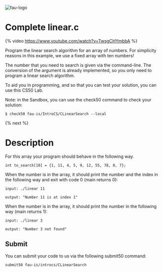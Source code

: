 ![fau-logo](https://www.fau.de/files/2016/02/fb-ww-logo-preview.jpg)
# Complete linear.c

{% video https://www.youtube.com/watch?v=TwsgCHYmbbA %}

Program the linear search algorithm for an array of numbers. 
For simplicity reasons in this example,  we use a fixed array with ten numbers!

The number that you need to search is given via the command-line. 
The conversion of the argument is already implemented, so you only need to program a linear search algorithm.

To aid you in programming, and so that you can test your solution, you can use this CS50 Lab.

Note: in the Sandbox, you can use the check50 command to check your solution:
~~~
$ check50 fau-is/IntroCS/CLinearSearch --local
~~~

{% next %}

# Description

For this array your program should behave in the following way.
~~~
int to_search[10] = {1, 11, 4, 5, 9, 12, 55, 78, 0, 7};
~~~

When the number is in the array, it should print the number and the index in the following way and exit with code 0 (main returns 0):
~~~
input: ./linear 11

output: "Number 11 is at index 1"
~~~
When the number is in the array, it should print the number in the following way (main returns 1):
~~~
input: ./linear 3

output: "Number 3 not found"
~~~

## Submit

You can submit your code to us via the following submit50 command:

~~~
submit50 fau-is/introcs/CLinearSearch
~~~